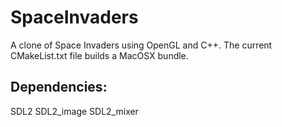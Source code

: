 # SpaceInvaders
A clone of Space Invaders using OpenGL and C++.
The current CMakeList.txt file builds a MacOSX bundle.
## Dependencies:
SDL2
SDL2_image
SDL2_mixer
